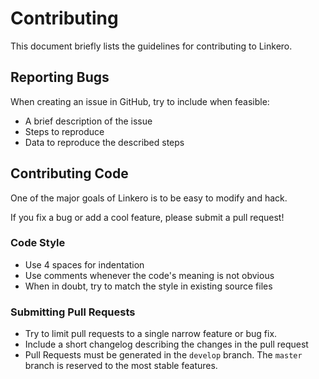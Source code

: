 Contributing
===============
This document briefly lists the guidelines for contributing to Linkero.

Reporting Bugs
----------------
When creating an issue in GitHub, try to include when feasible:
*  A brief description of the issue
*  Steps to reproduce
*  Data to reproduce the described steps


Contributing Code
--------------------------
One of the major goals of Linkero is to be easy to modify and hack.

If you fix a bug or add a cool feature, please submit a pull request!


### Code Style

*  Use 4 spaces for indentation
*  Use comments whenever the code's meaning is not obvious
*  When in doubt, try to match the style in existing source files

### Submitting Pull Requests

*  Try to limit pull requests to a single narrow feature or bug fix.
*  Include a short changelog describing the changes in the pull request
*  Pull Requests must be generated in the `develop` branch. The `master` branch is reserved to the most stable features.
